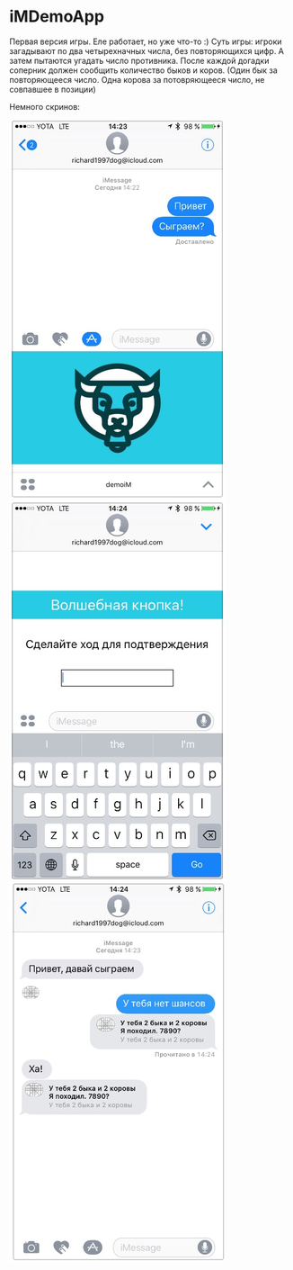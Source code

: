 # iMDemoApp

Первая версия игры. Еле работает, но уже что-то :) 
Суть игры: игроки загадывают по два четырехначных числа, без повторяющихся цифр. 
А затем пытаются угадать число противника. После каждой догадки соперник должен сообщить количество быков и коров. 
(Один бык за повторяющееся число. Одна корова за потовряющееся число, не совпавшее в позиции)

Немного скринов: 

![alt tag](https://github.com/kekcik/iMDemoApp/blob/master/imgForGit/s1.jpeg)
![alt tag](https://github.com/kekcik/iMDemoApp/blob/master/imgForGit/s3.jpeg)
![alt tag](https://github.com/kekcik/iMDemoApp/blob/master/imgForGit/s4.jpeg)
